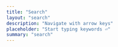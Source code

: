 ```yaml
---
title: "Search"
layout: "search"
description: "Navigate with arrow keys"
placeholder: "Start typing keywords ⏎"
summary: "search"
---
```

